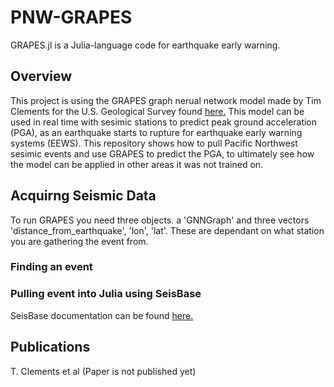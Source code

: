 # PNW-GRAPES
GRAPES.jl is a Julia-language code for earthquake early warning.

## Overview
This project is using the GRAPES graph nerual network model made by Tim Clements for the U.S. Geological Survey found [here.](https://code.usgs.gov/esc/grapes.jl) This model can be used in real time with sesimic stations to predict peak ground acceleration (PGA), as an earthquake starts to rupture for earthquake early warning systems (EEWS). This repository shows how to pull Pacific Northwest sesimic events and use GRAPES to predict the PGA, to ultimately see how the model can be applied in other areas it was not trained on.

## Acquirng Seismic Data
To run GRAPES you need three objects. a 'GNNGraph' and three vectors 'distance_from_earthquake', 'lon', 'lat'. These are dependant on what station you are gathering the event from.

### Finding an event

### Pulling event into Julia using SeisBase
SeisBase documentation can be found [here.](https://juliaseismo.github.io/SeisBase.jl/dev/)


## Publications
T. Clements et al (Paper is not published yet)